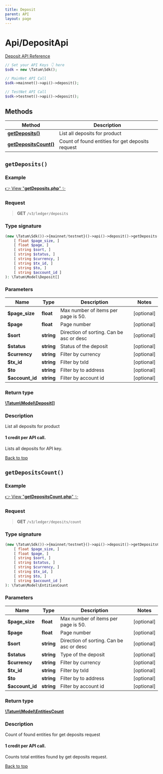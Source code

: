 ```yaml
---
title: Deposit
parent: API
layout: page
---
```


# Api/DepositApi

[Deposit API Reference](https://apidoc.tatum.io/tag/Deposit/)

```php
// Set your API Keys 👇 here
$sdk = new \Tatum\Sdk();

// MainNet API Call
$sdk->mainnet()->api()->deposit();

// TestNet API Call
$sdk->testnet()->api()->deposit();
```

## Methods

Method | Description
------------- | -------------
[**getDeposits()**](#getdeposits) | List all deposits for product
[**getDepositsCount()**](#getdepositscount) | Count of found entities for get deposits request


## `getDeposits()`

### Example

[👉 View "**getDeposits.php**" ✨](https://github.com/tatumio/tatum-php/blob/master/examples/Api/DepositApi/getDeposits.php)

### Request

> **GET** `/v3/ledger/deposits`

### Type signature

```php
(new \Tatum\Sdk())->{mainnet/testnet}()->api()->deposit()->getDeposits(
    [ float $page_size, ]
    [ float $page, ]
    [ string $sort, ]
    [ string $status, ]
    [ string $currency, ]
    [ string $tx_id, ]
    [ string $to, ]
    [ string $account_id ]
): \Tatum\Model\Deposit[]
```

### Parameters

Name | Type | Description  | Notes
------------- | ------------- | ------------- | -------------
 **$page_size** | **float**  | Max number of items per page is 50. | [optional]
 **$page** | **float**  | Page number | [optional]
 **$sort** | **string**  | Direction of sorting. Can be asc or desc | [optional]
 **$status** | **string**  | Status of the deposit | [optional]
 **$currency** | **string**  | Filter by currency | [optional]
 **$tx_id** | **string**  | Filter by txId | [optional]
 **$to** | **string**  | Filter by to address | [optional]
 **$account_id** | **string**  | Filter by account id | [optional]

### Return type

[**\Tatum\Model\Deposit[]**](../../Model/Deposit)

### Description

List all deposits for product

<h4>1 credit per API call.</h4>

Lists all deposits for API key.

[Back to top](#top)



## `getDepositsCount()`

### Example

[👉 View "**getDepositsCount.php**" ✨](https://github.com/tatumio/tatum-php/blob/master/examples/Api/DepositApi/getDepositsCount.php)

### Request

> **GET** `/v3/ledger/deposits/count`

### Type signature

```php
(new \Tatum\Sdk())->{mainnet/testnet}()->api()->deposit()->getDepositsCount(
    [ float $page_size, ]
    [ float $page, ]
    [ string $sort, ]
    [ string $status, ]
    [ string $currency, ]
    [ string $tx_id, ]
    [ string $to, ]
    [ string $account_id ]
): \Tatum\Model\EntitiesCount
```

### Parameters

Name | Type | Description  | Notes
------------- | ------------- | ------------- | -------------
 **$page_size** | **float**  | Max number of items per page is 50. | [optional]
 **$page** | **float**  | Page number | [optional]
 **$sort** | **string**  | Direction of sorting. Can be asc or desc | [optional]
 **$status** | **string**  | Type of the deposit | [optional]
 **$currency** | **string**  | Filter by currency | [optional]
 **$tx_id** | **string**  | Filter by txId | [optional]
 **$to** | **string**  | Filter by to address | [optional]
 **$account_id** | **string**  | Filter by account id | [optional]

### Return type

[**\Tatum\Model\EntitiesCount**](../../Model/EntitiesCount)

### Description

Count of found entities for get deposits request

<h4>1 credit per API call.</h4>

Counts total entities found by get deposits request.

[Back to top](#top)

